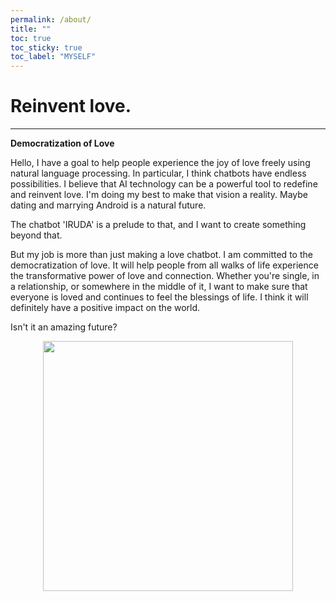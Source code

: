 ```yaml
---
permalink: /about/
title: ""
toc: true
toc_sticky: true
toc_label: "MYSELF"
---
```




# Reinvent love.
---

**Democratization of Love**


Hello, I have a goal to help people experience the joy of love freely using natural language processing. In particular, I think chatbots have endless possibilities. I believe that AI technology can be a powerful tool to redefine and reinvent love. I'm doing my best to make that vision a reality. Maybe dating and marrying Android is a natural future.

The chatbot 'IRUDA' is a prelude to that, and I want to create something beyond that.

But my job is more than just making a love chatbot. I am committed to the democratization of love. It will help people from all walks of life experience the transformative power of love and connection. Whether you're single, in a relationship, or somewhere in the middle of it, I want to make sure that everyone is loved and continues to feel the blessings of life. I think it will definitely have a positive impact on the world.

Isn't it an amazing future?

<p align="center">
<img src="../../../image/iruda.png" 
width="400" height="400"/>
</p>

<br><br><br>

[//]: # ()
[//]: # (<div align=center><h1>📚 STACKS</h1></div>)

[//]: # ()
[//]: # (<div align=center> )

[//]: # (  <img src="https://img.shields.io/badge/java-007396?style=for-the-badge&logo=java&logoColor=white">)

[//]: # (  <img src="https://img.shields.io/badge/spring-6DB33F?style=for-the-badge&logo=spring&logoColor=white"> )

[//]: # ()
[//]: # (<br>)

[//]: # ()
[//]: # (<img src="https://img.shields.io/badge/python-3776AB?style=for-the-badge&logo=python&logoColor=white">)

[//]: # (   <img src="https://img.shields.io/badge/PyTorch-EE4C2C?style=for-the-badge&logo=PyTorch&logoColor=white">)

[//]: # ()
[//]: # (<br>)

[//]: # ()
[//]: # (<img src="https://img.shields.io/badge/Docker-2496ED?style=for-the-badge&logo=Docker&logoColor=white">)

[//]: # (</div>)
